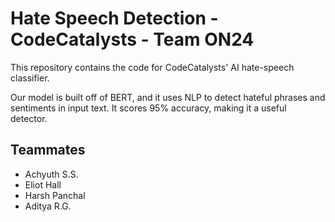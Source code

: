# Hate Speech Detection - CodeCatalysts - Team ON24
This repository contains the code for CodeCatalysts' AI hate-speech classifier.

Our model is built off of BERT, and it uses NLP to detect hateful phrases
and sentiments in input text. It scores 95% accuracy, making it a 
useful detector.

## Teammates
- Achyuth S.S.
- Eliot Hall 
- Harsh Panchal
- Aditya R.G.